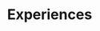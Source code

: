 ---
title: Experiences
draft: false
experiences:
  - title: Ph. D. Candidate 
    organization:
      name: Northwestern University (Hupp Group)
      url: https://sites.northwestern.edu/huppgroup/
    dates: '2018 - Present'
    location: USA
    writeup: >
      Prograssing to finish a thesis project:

      - Collected and Analyzed Data

      - Struggled and Servived 

#The bullet points above much have an empty space between them
      
  - title: Lab Assistant 
    organization:
      name: Northwestern University (NUFAB)
      url: https://www.nufab.northwestern.edu/
    dates: '2019 - Present'
    location: USA
    writeup: >
     Organized the lab

  - title: Undergraduate Researcher 
    organization:
      name: University of Minnesota – Twin Cities (Stein Group)
      url: http://stein.chem.umn.edu/
    dates: '2015 - 2018'
    location: USA
    writeup: >
     Organized the lab

  - title: Teaching assistant  
    organization:
      name: University of Minnesota – Twin Cities & Northwestern University
      url: 
    dates: '2015 - Present'
    location: USA
    writeup: >
     Teached various labs and more than 200 students (up to date). Check here for details about teaching experiences.

weight: 2
widget:
  handler: experiences

  # Options: sm, md, lg and xl. Default is md.
  width: lg

  sidebar:
    # Options: left and right. Leave blank to hide.
    position: left
    # Options: sm, md, lg and xl. Default is md.
    scale:
  
  background:
    # Options: primary, secondary, tertiary or any valid color value. Default is primary.
    color:
    image:
    # Options: auto, cover and contain. Default is auto.
    size:
    # Options: center, top, right, bottom, left.
    position:
    # Options: fixed, local, scroll.
    attachment: 
---